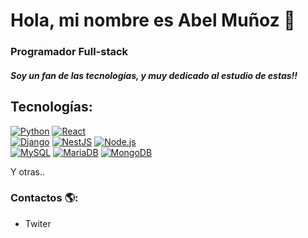 # Hola, mi nombre es Abel Muñoz 👋
### Programador Full-stack 
##### Soy un fan de las tecnologías, y muy dedicado al estudio de estas!!

## Tecnologías:
[![Python](https://img.shields.io/badge/Python-blue?style=for-the-badge&logo=python&logoColor=white&labelColor=101010)]()
[![React](https://img.shields.io/badge/React-61DAFB?style=for-the-badge&logo=React&logoColor=white&labelColor=101010)]()
</br>
[![Django](https://img.shields.io/badge/Django-cyan?style=for-the-badge&logo=django&logoColor=white&labelColor=101010)]()
[![NestJS](https://img.shields.io/badge/NestJS-E0234E?style=for-the-badge&logo=NestJS&logoColor=white&labelColor=101010)]()
[![Node.js](https://img.shields.io/badge/Node.js-339933?style=for-the-badge&logo=Node.js&logoColor=white&labelColor=101010)]()
</br>
[![MySQL](https://img.shields.io/badge/MySQL-4479A1?style=for-the-badge&logo=mysql&logoColor=white&labelColor=101010)]()
[![MariaDB](https://img.shields.io/badge/MariaDB-3b08e0?style=for-the-badge&logo=mariadb&logoColor=white&labelColor=101010)]()
[![MongoDB](https://img.shields.io/badge/MongoDB-47A248?style=for-the-badge&logo=MongoDB&logoColor=white&labelColor=101010)]()
</br>

Y otras..

### Contactos 🌎:
- Twiter

<!--
**Beloxp/beloxp** is a ✨ _special_ ✨ repository because its `README.md` (this file) appears on your GitHub profile.

Here are some ideas to get you started:

- 🔭 I’m currently working on ...
- 🌱 I’m currently learning ...
- 👯 I’m looking to collaborate on ...
- 🤔 I’m looking for help with ...
- 💬 Ask me about ...
- 📫 How to reach me: ...
- 😄 Pronouns: ...
- ⚡ Fun fact: ...
-->
